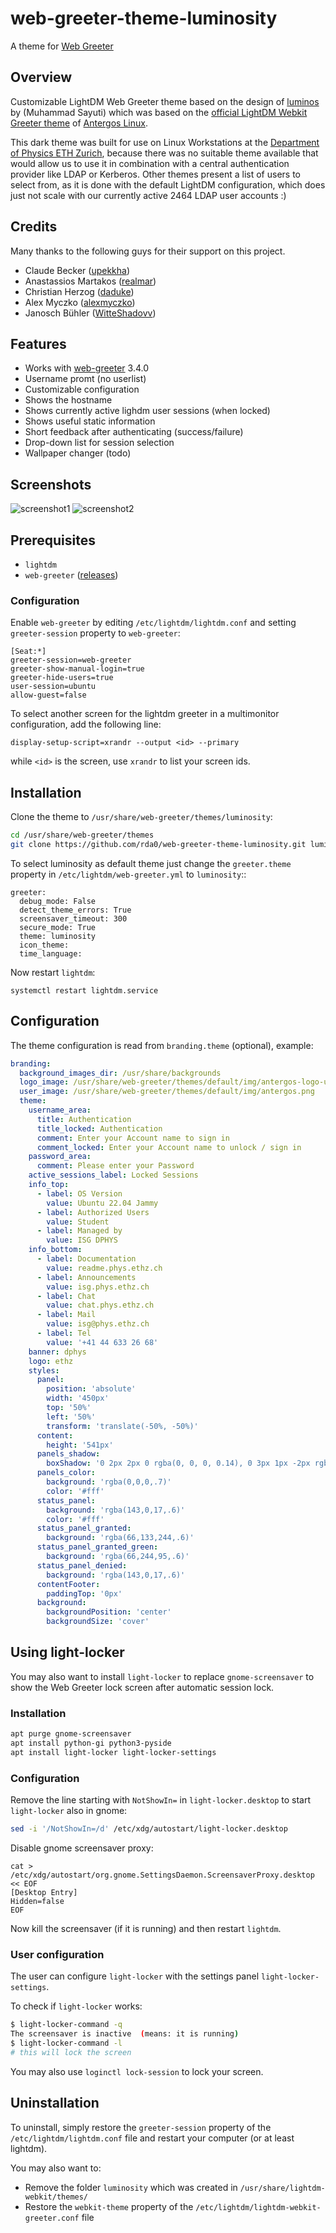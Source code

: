# web-greeter-theme-luminosity

A theme for [Web Greeter](https://github.com/JezerM/web-greeter)

## Overview

Customizable LightDM Web Greeter theme based on the design of [luminos](https://github.com/muhammadsayuti/lightdm-webkit-theme-luminos) by (Muhammad Sayuti) which was based on the [official LightDM Webkit Greeter theme](https://github.com/Antergos/lightdm-webkit-theme-antergos) of [Antergos Linux](http://antergos.com).

This dark theme was built for use on Linux Workstations at the [Department of Physics ETH Zurich](https://www.phys.ethz.ch/), because there was no suitable theme available that would allow us to use it in combination with a central authentication provider like LDAP or Kerberos. Other themes present a list of users to select from, as it is done with the default LightDM configuration, which does just not scale with our currently active 2464 LDAP user accounts :)

## Credits

Many thanks to the following guys for their support on this project.

- Claude Becker ([upekkha](https://github.com/upekkha))
- Anastassios Martakos ([realmar](https://github.com/realmar))
- Christian Herzog ([daduke](https://github.com/daduke))
- Alex Myczko ([alexmyczko](https://github.com/alexmyczko))
- Janosch Bühler ([WitteShadovv](https://github.com/WitteShadovv))

## Features

- Works with [web-greeter](https://github.com/Antergos/web-greeter) 3.4.0
- Username promt (no userlist)
- Customizable configuration
- Shows the hostname
- Shows currently active lighdm user sessions (when locked)
- Shows useful static information
- Short feedback after authenticating (success/failure)
- Drop-down list for session selection
- Wallpaper changer (todo)

## Screenshots

<img src="img/Screenshot1.jpg" alt="screenshot1" />
<img src="img/Screenshot2.jpg" alt="screenshot2" />

## Prerequisites

- `lightdm`
- `web-greeter` ([releases](https://github.com/JezerM/web-greeter/releases))

### Configuration

Enable `web-greeter` by editing `/etc/lightdm/lightdm.conf` and setting `greeter-session` property to `web-greeter`:

```
[Seat:*]
greeter-session=web-greeter
greeter-show-manual-login=true
greeter-hide-users=true
user-session=ubuntu
allow-guest=false
```

To select another screen for the lightdm greeter in a multimonitor configuration, add the following line:

```
display-setup-script=xrandr --output <id> --primary
```

while `<id>` is the screen, use `xrandr` to list your screen ids.

## Installation

Clone the theme to `/usr/share/web-greeter/themes/luminosity`:

```sh
cd /usr/share/web-greeter/themes
git clone https://github.com/rda0/web-greeter-theme-luminosity.git luminosity
```

To select luminosity as default theme just change the `greeter.theme` property in `/etc/lightdm/web-greeter.yml` to `luminosity`::

```
greeter:
  debug_mode: False
  detect_theme_errors: True
  screensaver_timeout: 300
  secure_mode: True
  theme: luminosity
  icon_theme:
  time_language:
```

Now restart `lightdm`:

```
systemctl restart lightdm.service
```

## Configuration

The theme configuration is read from `branding.theme` (optional), example:

```yaml
branding:
  background_images_dir: /usr/share/backgrounds
  logo_image: /usr/share/web-greeter/themes/default/img/antergos-logo-user.png
  user_image: /usr/share/web-greeter/themes/default/img/antergos.png
  theme:
    username_area:
      title: Authentication
      title_locked: Authentication
      comment: Enter your Account name to sign in
      comment_locked: Enter your Account name to unlock / sign in
    password_area:
      comment: Please enter your Password
    active_sessions_label: Locked Sessions
    info_top:
      - label: OS Version
        value: Ubuntu 22.04 Jammy
      - label: Authorized Users
        value: Student
      - label: Managed by
        value: ISG DPHYS
    info_bottom:
      - label: Documentation
        value: readme.phys.ethz.ch
      - label: Announcements
        value: isg.phys.ethz.ch
      - label: Chat
        value: chat.phys.ethz.ch
      - label: Mail
        value: isg@phys.ethz.ch
      - label: Tel
        value: '+41 44 633 26 68'
    banner: dphys
    logo: ethz
    styles:
      panel:
        position: 'absolute'
        width: '450px'
        top: '50%'
        left: '50%'
        transform: 'translate(-50%, -50%)'
      content:
        height: '541px'
      panels_shadow:
        boxShadow: '0 2px 2px 0 rgba(0, 0, 0, 0.14), 0 3px 1px -2px rgba(0, 0, 0, 0.12), 0 1px 5px 0 rgba(0, 0, 0, 0.2)'
      panels_color:
        background: 'rgba(0,0,0,.7)'
        color: '#fff'
      status_panel:
        background: 'rgba(143,0,17,.6)'
        color: '#fff'
      status_panel_granted:
        background: 'rgba(66,133,244,.6)'
      status_panel_granted_green:
        background: 'rgba(66,244,95,.6)'
      status_panel_denied:
        background: 'rgba(143,0,17,.6)'
      contentFooter:
        paddingTop: '0px'
      background:
        backgroundPosition: 'center'
        backgroundSize: 'cover'
```

## Using light-locker

You may also want to install `light-locker` to replace `gnome-screensaver` to show the Web Greeter lock screen after automatic session lock.

### Installation

```sh
apt purge gnome-screensaver
apt install python-gi python3-pyside
apt install light-locker light-locker-settings
```

### Configuration

Remove the line starting with `NotShowIn=` in `light-locker.desktop` to start `light-locker` also in gnome:

```sh
sed -i '/NotShowIn=/d' /etc/xdg/autostart/light-locker.desktop
```

Disable gnome screensaver proxy:

```
cat > /etc/xdg/autostart/org.gnome.SettingsDaemon.ScreensaverProxy.desktop << EOF
[Desktop Entry]
Hidden=false
EOF
```

Now kill the screensaver (if it is running) and then restart `lightdm`.

### User configuration

The user can configure `light-locker` with the settings panel `light-locker-settings`.

To check if `light-locker` works:

```sh
$ light-locker-command -q
The screensaver is inactive  (means: it is running)
$ light-locker-command -l
# this will lock the screen
```

You may also use `loginctl lock-session` to lock your screen.

## Uninstallation

To uninstall, simply restore the `greeter-session` property of the `/etc/lightdm/lightdm.conf` file and restart your computer (or at least lightdm).

You may also want to:

- Remove the folder `luminosity` which was created in `/usr/share/lightdm-webkit/themes/`
- Restore the `webkit-theme` property of the `/etc/lightdm/lightdm-webkit-greeter.conf` file
